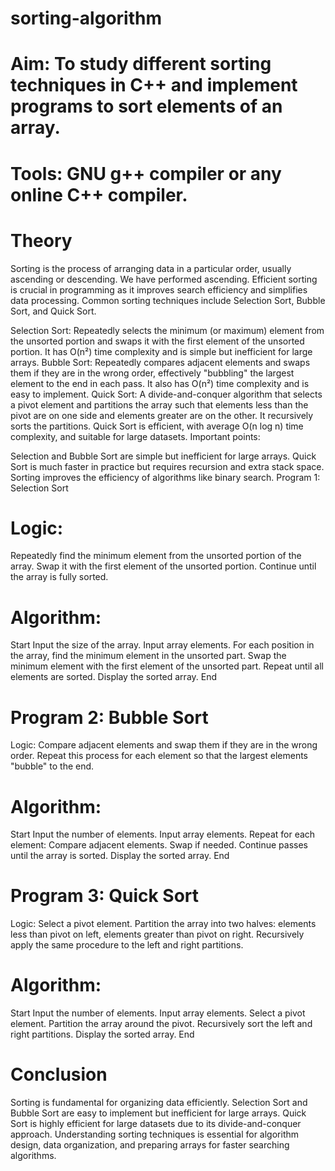 # sorting-algorithm
# Aim: To study different sorting techniques in C++ and implement programs to sort elements of an array.
# Tools: GNU g++ compiler or any online C++ compiler.

# Theory
Sorting is the process of arranging data in a particular order, usually ascending or descending. We have performed ascending. Efficient sorting is crucial in programming as it improves search efficiency and simplifies data processing. Common sorting techniques include Selection Sort, Bubble Sort, and Quick Sort.

Selection Sort: Repeatedly selects the minimum (or maximum) element from the unsorted portion and swaps it with the first element of the unsorted portion. It has O(n²) time complexity and is simple but inefficient for large arrays.
Bubble Sort: Repeatedly compares adjacent elements and swaps them if they are in the wrong order, effectively "bubbling" the largest element to the end in each pass. It also has O(n²) time complexity and is easy to implement.
Quick Sort: A divide-and-conquer algorithm that selects a pivot element and partitions the array such that elements less than the pivot are on one side and elements greater are on the other. It recursively sorts the partitions. Quick Sort is efficient, with average O(n log n) time complexity, and suitable for large datasets.
Important points:

Selection and Bubble Sort are simple but inefficient for large arrays.
Quick Sort is much faster in practice but requires recursion and extra stack space.
Sorting improves the efficiency of algorithms like binary search.
Program 1: Selection Sort
# Logic:
Repeatedly find the minimum element from the unsorted portion of the array. Swap it with the first element of the unsorted portion. Continue until the array is fully sorted.

# Algorithm:
Start
Input the size of the array.
Input array elements.
For each position in the array, find the minimum element in the unsorted part.
Swap the minimum element with the first element of the unsorted part.
Repeat until all elements are sorted.
Display the sorted array.
End
# Program 2: Bubble Sort
Logic:
Compare adjacent elements and swap them if they are in the wrong order. Repeat this process for each element so that the largest elements "bubble" to the end.

# Algorithm:
Start
Input the number of elements.
Input array elements.
Repeat for each element:
Compare adjacent elements.
Swap if needed.
Continue passes until the array is sorted.
Display the sorted array.
End
# Program 3: Quick Sort
Logic:
Select a pivot element. Partition the array into two halves: elements less than pivot on left, elements greater than pivot on right. Recursively apply the same procedure to the left and right partitions.
# Algorithm:
Start
Input the number of elements.
Input array elements.
Select a pivot element.
Partition the array around the pivot.
Recursively sort the left and right partitions.
Display the sorted array.
End
# Conclusion
Sorting is fundamental for organizing data efficiently. Selection Sort and Bubble Sort are easy to implement but inefficient for large arrays. Quick Sort is highly efficient for large datasets due to its divide-and-conquer approach. Understanding sorting techniques is essential for algorithm design, data organization, and preparing arrays for faster searching algorithms.
